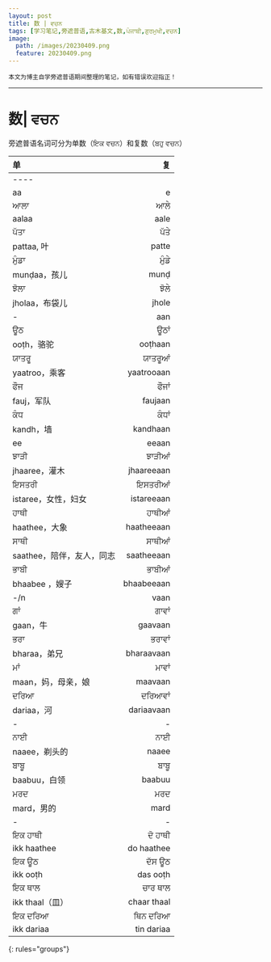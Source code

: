 ```yaml
---
layout: post
title: 数 | ਵਚਨ 
tags: [学习笔记,旁遮普语,古木基文,数,ਪੰਜਾਬੀ,ਗੁਰਮੁਖੀ,ਵਚਨ]
image:
  path: /images/20230409.png
  feature: 20230409.png
---
```


```
本文为博主自学旁遮普语期间整理的笔记，如有错误欢迎指正！
```

******

<!--more-->

# 数\| ਵਚਨ 

旁遮普语名词可分为单数（ਇਕ ਵਚਨ）和复数（ਬਹੁ ਵਚਨ）

| 单 | 复 |
|:--------|-------:|
|----
| aa   | e|
| ਆਲਾ| ਆਲੇ|
| aalaa| aale|
| ਪੱਤਾ| ਪੱਤੇ |
| pattaa, 叶| patte|
| ਮੁੰਡਾ| ਮੁੰਡੇ|
| munḍaa，孩儿| munḍ|
| ਝੋਲਾ| ਝੋਲੇ|
| jholaa，布袋儿| jhole|
| -   | aan |
| ਊਠ | ਊਠਾਂ |
| ooṭh，骆驼 | ooṭhaan |
| ਯਾਤਰੂ | ਯਾਤਰੂਆਂ  |
| yaatroo，乘客 | yaatrooaan |
| ਫੌਜ | ਫੌਜਾਂ |
| fauj，军队 | faujaan |
| ਕੰਧ | ਕੰਧਾਂ |
| kandh，墙 | kandhaan |
| ee    | eeaan |
| ਝਾੜੀ  | ਝਾੜੀਆਂ |
| jhaaree，灌木 | jhaareeaan |
| ਇਸਤਰੀ | ਇਸਤਰੀਆਂ  |
| istaree，女性，妇女 | istareeaan |
| ਹਾਥੀ | ਹਾਥੀਆਂ |
| haathee，大象 | haatheeaan |
| ਸਾਥੀ | ਸਾਥੀਆਂ |
| saathee，陪伴，友人，同志 | saatheeaan |
| ਭਾਬੀ  | ਭਾਬੀਆਂ  |
| bhaabee ，嫂子 | bhaabeeaan  |
| -/n    | vaan |
| ਗਾਂ | ਗਾਵਾਂ |
| gaan，牛 | gaavaan |
| ਭਰਾ  | ਭਰਾਵਾਂ  |
| bharaa，弟兄 | bharaavaan |
| ਮਾਂ | ਮਾਵਾਂ |
| maan，妈，母亲，娘 | maavaan |
| ਦਰਿਆ | ਦਰਿਆਵਾਂ |
| dariaa，河 | dariaavaan |
| -   | -|
| ਨਾਈ  | ਨਾਈ  |
| naaee，剃头的 | naaee |
| ਬਾਬੂ  | ਬਾਬੂ  |
| baabuu，白领  | baabuu |
| ਮਰਦ  | ਮਰਦ |
| mard，男的 | mard  |
| -   | -|
| ਇਕ ਹਾਥੀ | ਦੋ ਹਾਥੀ |
| ikk haathee | do haathee |
| ਇਕ ਊਠ | ਦੱਸ ਊਠ  |
| ikk ooṭh | das ooṭh |
| ਇਕ ਥਾਲ | ਚਾਰ ਥਾਲ |
| ikk thaal（皿） | chaar thaal |
| ਇਕ ਦਰਿਆ | ਥਿਨ ਦਰਿਆ |
| ikk dariaa | tin dariaa |
{: rules="groups"}
